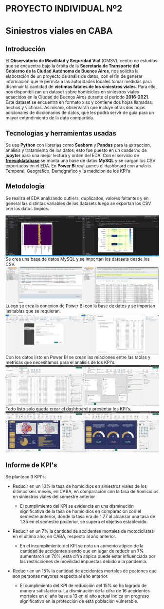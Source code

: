 # **PROYECTO INDIVIDUAL Nº2**
# **Siniestros viales en CABA**

## Introducción

El **Observatorio de Movilidad y Seguridad Vial** (OMSV), centro de estudios que se encuentra bajo la órbita de la **Secretaría de Transporte del Gobierno de la Ciudad Autónoma de Buenos Aires**, nos solicita la elaboración de un proyecto de anális de datos, con el fin de generar información que le permita a las autoridades locales tomar medidas para disminuir la cantidad de **víctimas fatales de los siniestros viales**. Para ello, nos disponibilizan un dataset sobre homicidios en siniestros viales acaecidos en la Ciudad de Buenos Aires durante el periodo **2016-2021**. Este dataset se encuentra en formato xlsx y contiene dos hojas llamadas: hechos y víctimas. Asimismo, observarán que incluye otras dos hojas adicionales de diccionarios de datos, que les podrá servir de guía para un mayor entendimiento de la data compartida.

## Tecnologias y herramientas usadas

Se uso **Python** con librerias como **Seaborn** y **Pandas** para la extraccion, analisis y tratamiento de los datos, esto fue puesto en un cuaderno de **jupyter** para una mejor lectura y orden del EDA.
Con el servicio de **[freesqldatabase](https://www.freesqldatabase.com/)** se monta una base de datos **MySQL** y se cargan los CSV exportados en el EDA.
En **Power Bi** realizamos el dashboard con analisis Temporal, Geografico, Demografico y la medicion de los KPI's

## Metodologia

Se realiza el EDA analizando outliers, duplicados, valores faltantes y en general las distintas variables de los datasets luego se exportan los CSV con los datos limpios.
<div style="display: flex;">
    <img src="Imagenes\EDA1.JPG" alt="EDA1" style="width: 50%;">
    <img src="Imagenes\EDA2.JPG" alt="EDA2" style="width: 50%;">
</div>
Se crea una base de datos MySQL y se importan los datasets desde los CSV.
<div style="display: flex;">
    <img src="Imagenes\MySQL.JPG" alt="MySQL1" style="width: 50%;">
    <img src="Imagenes\MySQL2.JPG" alt="MySQL2" style="width: 50%;">
</div>
Luego se crea la conexion de Power BI con la base de datos y se importan las tablas que se requieran.
<div style="display: flex;">
    <img src="Imagenes\conexionSQL.JPG" alt="con1" style="width: 50%;">
    <img src="Imagenes\conexionSQL2.JPG" alt="con2" style="width: 50%;">
</div>
Con los datos listo en Power BI se crean las relaciones entre las tablas y metricas que necesitamos para el analisis de los KPI's.
<div style="display: flex;">
    <img src="Imagenes\Powerbi1.JPG" alt="pbi1" style="width: 50%;">
    <img src="Imagenes\Powerbi2.JPG" alt="pbi2" style="width: 50%;">
</div>
Todo listo solo queda crear el dashboard y presentar los KPI's.
<div style="display: flex;">
    <img src="Imagenes\Powerbi3.JPG" alt="pbi3" style="width: 50%;">
    <img src="Imagenes\Powerbi4.JPG" alt="pbi4" style="width: 50%;">
</div>

## Informe de KPI's
Se plantean 3 KPI's:
- Reducir en un 10% la tasa de homicidios en siniestros viales de los últimos seis meses, en CABA, en comparación con la tasa de homicidios en siniestros viales del semestre anterior
    - El cumplimiento del KPI se evidencia en una disminución significativa de la tasa de homicidios en comparación con el semestre anterior, donde la tasa era de 1.77 al alcanzar una tasa de 1.35 en el semestre posterior, se supera el objetivo establecido.

- Reducir en un 7% la cantidad de accidentes mortales de motociclistas en el último año, en CABA, respecto al año anterior.
    - En el incumplimiento del KPI se nota un aumento atipico de la cantidad de accidentes siendo que en lugar de reducir un 7% aumentaron un 70%, esta cifra atípica puede estar influenciada por las restricciones de movilidad impuestas debido a la pandemia.
- Reducir en un 15% la cantidad de accidentes mortales de peatones que son personas mayores respecto al año anterior.
    - El cumplimiento del KPI de reducción del 15% se ha logrado de manera satisfactoria. La disminución de la cifra de 16 accidentes mortales en el año base a 13 en el año actual indica un progreso significativo en la protección de esta población vulnerable.
